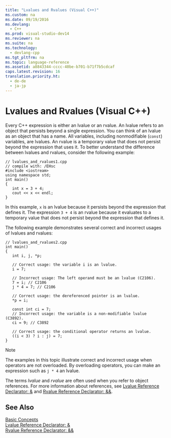 ```yaml
---
title: "Lvalues and Rvalues (Visual C++)"
ms.custom: na
ms.date: 09/19/2016
ms.devlang: 
  - C++
ms.prod: visual-studio-dev14
ms.reviewer: na
ms.suite: na
ms.technology: 
  - devlang-cpp
ms.tgt_pltfrm: na
ms.topic: language-reference
ms.assetid: a8843344-cccc-40be-b701-b71f7b5cdcaf
caps.latest.revision: 16
translation.priority.ht: 
  - de-de
  - ja-jp
---
```

# Lvalues and Rvalues (Visual C++)
Every C++ expression is either an lvalue or an rvalue. An lvalue refers to an object that persists beyond a single expression. You can think of an lvalue as an object that has a name. All variables, including nonmodifiable (`const`) variables, are lvalues. An rvalue is a temporary value that does not persist beyond the expression that uses it. To better understand the difference between lvalues and rvalues, consider the following example:  
  
```  
// lvalues_and_rvalues1.cpp  
// compile with: /EHsc  
#include <iostream>  
using namespace std;  
int main()  
{  
   int x = 3 + 4;  
   cout << x << endl;  
}  
```  
  
 In this example, `x` is an lvalue because it persists beyond the expression that defines it. The expression `3 + 4` is an rvalue because it evaluates to a temporary value that does not persist beyond the expression that defines it.  
  
 The following example demonstrates several correct and incorrect usages of lvalues and rvalues:  
  
```  
// lvalues_and_rvalues2.cpp  
int main()  
{  
   int i, j, *p;  
  
   // Correct usage: the variable i is an lvalue.  
   i = 7;  
  
   // Incorrect usage: The left operand must be an lvalue (C2106).  
   7 = i; // C2106  
   j * 4 = 7; // C2106  
  
   // Correct usage: the dereferenced pointer is an lvalue.  
   *p = i;   
  
   const int ci = 7;  
   // Incorrect usage: the variable is a non-modifiable lvalue (C3892).  
   ci = 9; // C3892  
  
   // Correct usage: the conditional operator returns an lvalue.  
   ((i < 3) ? i : j) = 7;  
}  
```  
  
> [!NOTE]
>  The examples in this topic illustrate correct and incorrect usage when operators are not overloaded. By overloading operators, you can make an expression such as `j * 4` an lvalue.  
  
 The terms *lvalue* and *rvalue* are often used when you refer to object references. For more information about references, see [Lvalue Reference Declarator: &](../vs140/Lvalue-Reference-Declarator---.md) and [Rvalue Reference Declarator: &&](../vs140/Rvalue-Reference-Declarator----.md).  
  
## See Also  
 [Basic Concepts](../vs140/Basic-Concepts---C---.md)   
 [Lvalue Reference Declarator: &](../vs140/Lvalue-Reference-Declarator---.md)   
 [Rvalue Reference Declarator: &&](../vs140/Rvalue-Reference-Declarator----.md)